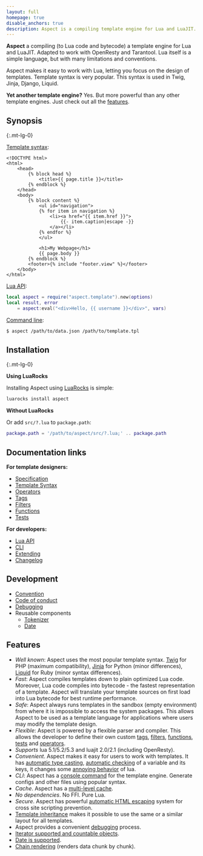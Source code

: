 ```yaml
---
layout: full
homepage: true
disable_anchors: true
description: Aspect is a compiling template engine for Lua and LuaJIT.
---
```


<!-- {% raw %} -->

**Aspect** a compiling (to Lua code and bytecode) a template engine for Lua and LuaJIT. Adapted to work with OpenResty and Tarantool. 
Lua itself is a simple language, but with many limitations and conventions. 

Aspect makes it easy to work with Lua, letting you focus on the design of templates. 
Template syntax is very popular. This syntax is used in Twig, Jinja, Django, Liquid.

**Yet another template engine?** Yes. But more powerful than any other template engines. Just check out all the [features](#features).

<!-- <img align="right" src="./aspect.png" width="200"> -->


<div class="row">
<div class="col-lg-6" markdown="1">

## Synopsis
{:.mt-lg-0}

[Template syntax](./syntax.md):

```twig
<!DOCTYPE html>
<html>
    <head>
        {% block head %}
            <title>{{ page.title }}</title>
        {% endblock %}
    </head>
    <body>
        {% block content %}
            <ul id="navigation">
            {% for item in navigation %}
                <li><a href="{{ item.href }}">
                    {{- item.caption|escape -}}
                </a></li>
            {% endfor %}
            </ul>
    
            <h1>My Webpage</h1>
            {{ page.body }}
        {% endblock %}
        <footer>{% include "footer.view" %}</footer>
    </body>
</html>
```

[Lua API](./api.md):

```lua
local aspect = require("aspect.template").new(options)
local result, error 
    = aspect:eval("<div>Hello, {{ username }}</div>", vars)
```

[Command line](./cli.md):

```bash
$ aspect /path/to/data.json /path/to/template.tpl
```

</div>
<div class="col-lg-6" markdown="1">

## Installation
{:.mt-lg-0}

**Using LuaRocks**

Installing Aspect using [LuaRocks](https://luarocks.org) is simple:

```bash
luarocks install aspect
```

**Without LuaRocks**

Or add `src/?.lua` to `package.path`:

```lua
package.path = '/path/to/aspect/src/?.lua;' .. package.path
```

## Documentation links

<div class="row">
<div class="col-lg-6" markdown="1">

**For template designers:**

- [Specification](./spec.md)
- [Template Syntax](./syntax.md)
- [Operators](./syntax.md#operators)
- [Tags](./tags.md)
- [Filters](./filters.md)
- [Functions](./funcs.md)
- [Tests](./tests.md)

</div>
<div class="col-lg-6" markdown="1">

**For developers:**

- [Lua API](./api.md)
- [CLI](./cli.md)
- [Extending](./api.md#extending)
- [Changelog](https://github.com/unifire-app/aspect/blob/master/changelog.md)

</div>
</div>

## Development

- [Convention](./dev.md#convention)
- [Code of conduct](#)
- [Debugging](./dev.md#debug)
- Reusable components
  - [Tokenizer](./dev/tokenizer.md)
  - [Date](./dev/date.md)

</div>
</div>

## Features

* _Well known_: Aspect uses the most popular template syntax. 
  [Twig](https://twig.symfony.com/) for PHP (maximum compatibility), [Jinja](https://jinja.palletsprojects.com/) for Python (minor differences), [Liquid](https://shopify.github.io/liquid/) for Ruby (minor syntax differences).
* _Fast_: Aspect compiles templates down to plain optimized Lua code. 
  Moreover, Lua code compiles into bytecode - the fastest representation of a template.
  Aspect will translate your template sources on first load into Lua bytecode for best runtime performance.
* _Safe_: Aspect always runs templates in the sandbox (empty environment) from where it is impossible to access the system packages.
  This allows Aspect to be used as a template language for applications where users may modify the template design.
* _Flexible_: Aspect is powered by a flexible parser and compiler. 
  This allows the developer to define their own custom [tags](api.md#add-tags), 
  [filters](api.md#add-filters), [functions](api.md#add-functions), [tests](api.md#add-tests) and [operators](api.md#add-operators).
* _Supports_ lua 5.1/5.2/5.3 and luajit 2.0/2.1 (including OpenResty).
* _Convenient_. Aspect makes it easy for users to work with templates. 
  It has [automatic type casting](spec.md#working-with-strings), [automatic checking](spec.md#working-with-keys) of a variable and its keys, 
  it changes some [annoying behavior](spec.md) of lua.
* _CLI_: Aspect has a [console command](./cli.md) for the template engine. 
  Generate configs and other files using popular syntax.
* _Cache_. Aspect has a [multi-level cache](./api.md#cache).
* _No dependencies_. No FFI. Pure Lua. 
* _Secure_. Aspect has powerful [automatic HTML escaping](./syntax.md#html-escaping) system for cross site scripting prevention.
* [Template inheritance](./syntax.md#template-inheritance) makes it possible to use the same or a similar layout for all templates.
* Aspect provides a convenient [debugging](api.md#debug-templates) process.
* [Iterator supported and countable objects](./api.md#iterator-and-countable-objects).
* [Date is supported](./filters/date.md).
* [Chain rendering](./api.md#rendering-templates) (renders data chunk by chunk).

<!-- {% endraw %} -->
